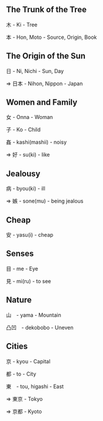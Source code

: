 ## The Trunk of the Tree 

木 - Ki - Tree

本 - Hon, Moto - Source, Origin, Book

## The Origin of the Sun

日 - Ni, Nichi - Sun, Day

=> 日本 - Nihon, Nippon - Japan

## Women and Family

女 - Onna - Woman

子 - Ko - Child

姦 - kashi(mashii) - noisy

=> 好 - su(ki) - like

## Jealousy

病 - byou(ki) - ill
	
=> 嫉 - sone(mu) - being jealous

## Cheap

安 - yasu(i) - cheap

## Senses

目 - me - Eye

見 - mi(ru) - to see

## Nature

山　- yama - Mountain

凸凹　- dekobobo - Uneven

## Cities

京 - kyou - Capital

都 - to - City

東　- tou, higashi - East

=> 東京 - Tokyo 

=> 京都 - Kyoto 
